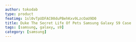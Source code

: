 ```yaml
---
author: tokodab
type: product
featimg: 1sl0vTpUDFAC00duPBehKxv9LzcOaU9D0
title: Duke The Secret Life Of Pets Samsung Galaxy S9 Case
tags: [samsung, galaxy, s9]
category: [samsung]
---
```

